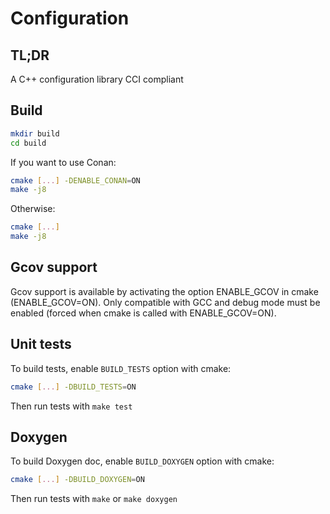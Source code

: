 # Configuration

## TL;DR

A C++ configuration library CCI compliant

## Build

```bash
mkdir build
cd build
```

If you want to use Conan:

```bash
cmake [...] -DENABLE_CONAN=ON
make -j8
```

Otherwise:

```bash
cmake [...]
make -j8
```

## 

## Gcov support

Gcov support is available by activating the option ENABLE_GCOV in cmake (ENABLE_GCOV=ON).
Only compatible with GCC and debug mode must be enabled (forced when cmake is called with ENABLE_GCOV=ON).

## Unit tests

To build tests, enable `BUILD_TESTS` option with cmake:

```bash
cmake [...] -DBUILD_TESTS=ON
```

Then run tests with `make test`

## Doxygen

To build Doxygen doc, enable `BUILD_DOXYGEN` option with cmake:

```bash
cmake [...] -DBUILD_DOXYGEN=ON
```

Then run tests with `make` or `make doxygen`
